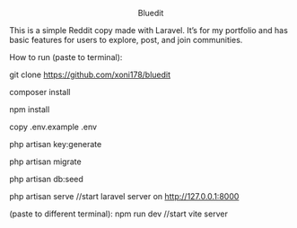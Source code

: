 <p align="center">Bluedit</p>

This is a simple Reddit copy made with Laravel.
It’s for my portfolio and has basic features for users to explore, post, and join communities.

How to run (paste to terminal):

git clone https://github.com/xoni178/bluedit

composer install

npm install

copy .env.example .env

php artisan key:generate

php artisan migrate

php artisan db:seed

php artisan serve //start laravel server on http://127.0.0.1:8000

(paste to different terminal): npm run dev //start vite server
